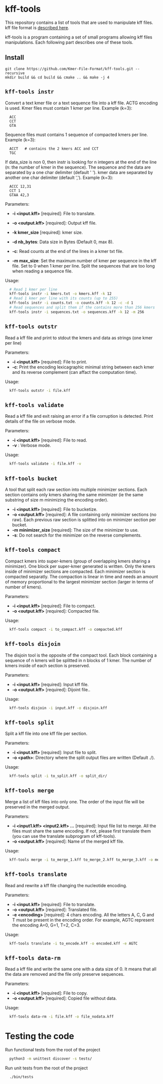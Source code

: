 # kff-tools

This repository contains a list of tools that are used to manipulate kff files.
kff file format is [described here](https://github.com/yoann-dufresne/kmer_file_format).

kff-tools is a program containing a set of small programs allowing kff files manipulations.
Each following part describes one of these tools.

## Install

    git clone https://github.com/Kmer-File-Format/kff-tools.git --recursive
    mkdir build && cd build && cmake .. && make -j 4


## `kff-tools instr`

Convert a text kmer file or a text sequence file into a kff file. ACTG encoding is used.
Kmer files must contain 1 kmer per line.
Example (k=3):
```
  ACC
  CCT
  GTA
```
Sequence files must contains 1 sequence of compacted kmers per line.
Example (k=3):
```
  ACCT   # contains the 2 kmers ACC and CCT
  TGC
```
If data_size is non 0, then instr is looking for n integers at the end of the line (n: the number of kmer in the sequence).
The sequence and the data are separated by a one char delimiter (default ' ').
kmer data are separated by another one char delimiter (default ',').
Example (k=3):
```
  ACCC 12,31
  CCT 1
  GTAA 42,3
```

Parameters:
* **-i &lt;input.kff&gt;** \[required\]: File to translate.
* **-o &lt;output.kff&gt;** \[required\]: Output kff file.
* **-k kmer_size** \[required\]: kmer size.

* **-d nb_bytes**: Data size in Bytes (Default 0, max 8).
* **-c**: Read counts at the end of the lines in a kmer txt file.
* **-m max_size**: Set the maximum number of kmer per sequence in the kff file. Set to 0 when 1 kmer per line. Split the sequences that are too long when reading a sequence file.



Usage:
```bash
  # Read 1 kmer per line
  kff-tools instr -i kmers.txt -o kmers.kff -k 12
  # Read 1 kmer per line with its counts (up to 255)
  kff-tools instr -i counts.txt -o counts.kff -k 12 -c -d 1
  # Read sequences and split them if the contains more than 256 kmers
  kff-tools instr -i sequences.txt -o sequences.kff -k 12 -m 256
```

## `kff-tools outstr`

Read a kff file and print to stdout the kmers and data as strings (one kmer per line)

Parameters:
* **-i &lt;input.kff&gt;** \[required\]: File to print.
* **-c**: Print the encoding lexicagraphic minimal string between each kmer and its reverse complement (can affact the computation time).

Usage:
```bash
  kff-tools outstr -i file.kff
```

## `kff-tools validate`

Read a kff file and exit raising an error if a file corruption is detected.
Print details of the file on verbose mode.

Parameters:
* **-i &lt;input.kff&gt;** \[required\]: File to read.
* **-v** : Verbose mode.

Usage:
```bash
  kff-tools validate -i file.kff -v
```

## `kff-tools bucket`

A tool that split each raw section into multiple minimizer sections.
Each section contains only kmers sharing the same minimizer (ie the same substring of size m minimizing the encoding order).

* **-i &lt;input.kff&gt;** \[required\]: File to bucketize.
* **-o &lt;output.kff&gt;** \[required\]: A file containing only minimizer sections (no raw). Each previous raw section is splitted into on minimizer section per bucket.
* **-m minimizer_size** \[required\]: The size of the minimizer to use.
* **-s**: Do not search for the minimizer on the reverse complements.


## `kff-tools compact`

Compact kmers into super-kmers (group of overlapping kmers sharing a minimizer).
One block per super-kmer generated is written.
Only the kmers inside of minimizer sections are compacted.
Each minimizer section is compacted separatly.
The compaction is linear in time and needs an amount of memory proportional to the largest minimizer section (larger in terms of number of kmers).

Parameters:
* **-i &lt;input.kff&gt;** \[required\]: File to compact.
* **-o &lt;output.kff&gt;** \[required\]: Compacted file.

Usage:
```bash
  kff-tools compact -i to_compact.kff -o compacted.kff
```

## `kff-tools disjoin`

The disjoin tool is the opposite of the compact tool.
Each block containing a sequence of n kmers will be splitted in n blocks of 1 kmer.
The number of kmers inside of each section is preserved.

Parameters:
* **-i &lt;input.kff&gt;** \[required\]: Input kff file.
* **-o &lt;output.kff&gt;** \[required\]: Dijoint file..

Usage:
```bash
  kff-tools disjoin -i input.kff -o disjoin.kff
```

## `kff-tools split`

Split a kff file into one kff file per section.

Parameters:
* **-i &lt;input.kff&gt;** \[required\]: Input file to split.
* **-o &lt;path&gt;**: Directory where the split output files are written (Default ./).

Usage:
```bash
  kff-tools split -i to_split.kff -o split_dir/
```

## `kff-tools merge`

Merge a list of kff files into only one.
The order of the input file will be preserved in the merged output.

Parameters:
* **-i &lt;input1.kff&gt; &lt;input2.kff&gt; ...** \[required\]: Input file list to merge.
All the files must share the same encoding.
If not, please first translate them (you can use the translate subprogram of kff-tools).
* **-o &lt;output.kff&gt;** \[required\]: Name of the merged kff file.

Usage:
```bash
  kff-tools merge -i to_merge_1.kff to_merge_2.kff to_merge_3.kff -o merged.kff
```

## `kff-tools translate`

Read and rewrite a kff file changing the nucleotide encoding.

Parameters:
* **-i &lt;input.kff&gt;** \[required\]: File to translate.
* **-o &lt;output.kff&gt;** \[required\]: Translated file.
* **-e &lt;encoding&gt;** \[required\]: 4 chars encoding. All the letters A, C, G and T must be present in the encoding order.
For example, AGTC represent the encoding A=0, G=1, T=2, C=3.

Usage:
```bash
  kff-tools translate -i to_encode.kff -o encoded.kff -e AGTC
```

## `kff-tools data-rm`

Read a kff file and write the same one with a data size of 0.
It means that all the data are removed and the file only preserve sequences.

Parameters:
* **-i &lt;input.kff&gt;** \[required\]: File to copy.
* **-o &lt;output.kff&gt;** \[required\]: Copied file without data.

Usage:
```bash
  kff-tools data-rm -i file.kff -o file_nodata.kff
```



# Testing the code

Run functional tests from the root of the project

```bash
  python3 -m unittest discover -s tests/
```

Run unit tests from the root of the project

```bash
  ./bin/tests
```
